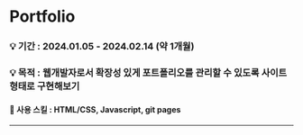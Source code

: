 # Portfolio


### 💡 기간 : 2024.01.05 - 2024.02.14 (약 1개월)

### 💡 목적 : 웹개발자로서 확장성 있게 포트폴리오를 관리할 수 있도록 사이트 형태로 구현해보기



#### :gem: 사용 스킬 : HTML/CSS, Javascript, git pages
----

